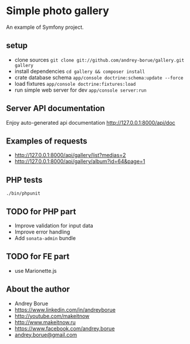 Simple photo gallery
=======

An example of Symfony project.
## setup
- clone sources `git clone git://github.com/andrey-borue/gallery.git gallery`
- install dependencies `cd gallery && composer install`
- crate database schema `app/console doctrine:schema:update --force`
- load fixtures `app/console doctrine:fixtures:load`
- run simple web server for dev `app/console server:run`

## Server API documentation 
Enjoy auto-generated api documentation http://127.0.0.1:8000/api/doc
 
## Examples of requests
- http://127.0.0.1:8000/api/gallery/list?medias=2
- http://127.0.0.1:8000/api/gallery/album?id=64&page=1
 
## PHP tests 
`./bin/phpunit`

## TODO for PHP part
- Improve validation for input data
- Improve error handling 
- Add `sonata-admin` bundle 

## TODO for FE part
- use Marionette.js

## About the author
- Andrey Borue
- https://www.linkedin.com/in/andreyborue
- http://youtube.com/makeitnow
- http://www.makeitnow.ru
- https://www.facebook.com/andrey.borue
- andrey.borue@gmail.com
